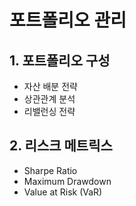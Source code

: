 # 포트폴리오 관리

## 1. 포트폴리오 구성
- 자산 배분 전략
- 상관관계 분석
- 리밸런싱 전략

## 2. 리스크 메트릭스
- Sharpe Ratio
- Maximum Drawdown
- Value at Risk (VaR) 